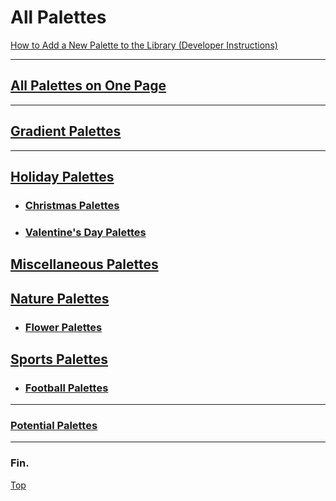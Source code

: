 # All Palettes

[How to Add a New Palette to the Library (Developer Instructions)](./add-new-palette.md)

----

## [All Palettes on One Page](./all-palettes_one-page.md)

----

## [Gradient Palettes](./gradient-palettes.md)

----

## [Holiday Palettes](./holiday/holiday-palettes.md)
  * ### [Christmas Palettes](./holiday/christmas/christmas-palettes.md)
  * ### [Valentine's Day Palettes](./holiday/valentines-day/valentines-day-palettes.md)

## [Miscellaneous Palettes](./miscellaneous/miscellaneous-palettes.md)

## [Nature Palettes](./nature/nature-palettes.md)
  * ### [Flower Palettes](./nature/flower/flower-palettes.md)

## [Sports Palettes](./sports/sports-palettes.md)
  * ### [Football Palettes](./sports/football/football-palettes.md)

----

### [Potential Palettes](./potential-palettes.md)

----

### Fin.

[Top](#all-palettes)
